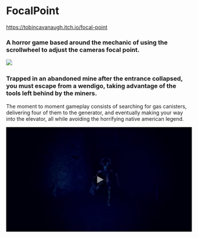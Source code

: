 # FocalPoint

https://tobincavanaugh.itch.io/focal-point

### A horror game based around the mechanic of using the scrollwheel to adjust the cameras focal point.
<img src="https://github.com/TobinCavanaugh/FocalPoint/blob/main/GithubMarkdown/FocalPointMMGif.gif">

### Trapped in an abandoned mine after the entrance collapsed, you must escape from a wendigo, taking advantage of the tools left behind by the miners.
The moment to moment gameplay consists of searching for gas canisters, delivering four of them to the generator, and eventually making your way into the elevator, all while avoiding the horrifying native american legend.

[![Gameplay Showcase](https://github.com/TobinCavanaugh/FocalPoint/blob/main/GithubMarkdown/ShowcaseThumbnail.png)](https://youtu.be/2G8mExau6ww)
